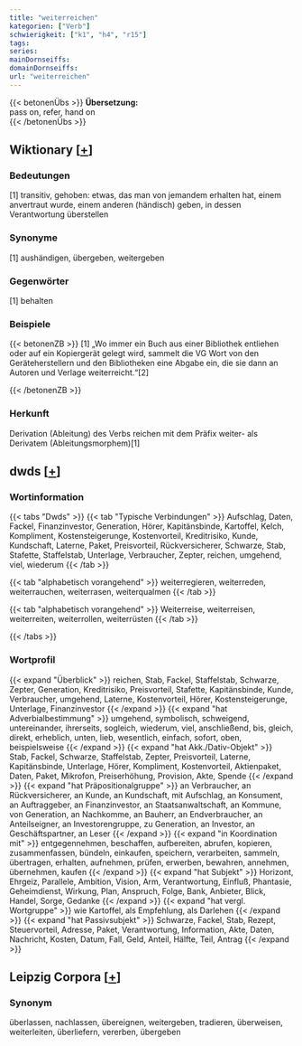 ```yaml
---
title: "weiterreichen"
kategorien: ["Verb"]
schwierigkeit: ["k1", "h4", "r15"]
tags:
series:
mainDornseiffs:
domainDornseiffs:
url: "weiterreichen"
---
```


{{< betonenÜbs >}}
**Übersetzung:**  
pass on, refer, hand  on  
{{< /betonenÜbs >}}

## Wiktionary [[+](https://de.wiktionary.org/wiki/weiterreichen)]

### Bedeutungen
[1] transitiv, gehoben: etwas, das man von jemandem erhalten hat, einem anvertraut wurde, einem anderen (händisch) geben, in dessen Verantwortung überstellen  

### Synonyme
[1] aushändigen, übergeben, weitergeben  

### Gegenwörter
[1] behalten  

### Beispiele
{{< betonenZB >}}
[1] „Wo immer ein Buch aus einer Bibliothek entliehen oder auf ein Kopiergerät gelegt wird, sammelt die VG Wort von den Geräteherstellern und den Bibliotheken eine Abgabe ein, die sie dann an Autoren und Verlage weiterreicht.“[2]  

{{< /betonenZB >}}
### Herkunft
Derivation (Ableitung) des Verbs reichen mit dem Präfix weiter- als Derivatem (Ableitungsmorphem)[1]  



## dwds [[+](https://www.dwds.de/wb/weiterreichen)]

### Wortinformation
{{< tabs "Dwds" >}}
{{< tab "Typische Verbindungen" >}}
Aufschlag, Daten, Fackel, Finanzinvestor, Generation, Hörer, Kapitänsbinde, Kartoffel, Kelch, Kompliment, Kostensteigerunge, Kostenvorteil, Kreditrisiko, Kunde, Kundschaft, Laterne, Paket, Preisvorteil, Rückversicherer, Schwarze, Stab, Stafette, Staffelstab, Unterlage, Verbraucher, Zepter, reichen, umgehend, viel, wiederum
{{< /tab >}}

{{< tab "alphabetisch vorangehend" >}}
weiterregieren, weiterreden, weiterrauchen, weiterrasen, weiterqualmen
{{< /tab >}}

{{< tab "alphabetisch vorangehend" >}}
Weiterreise, weiterreisen, weiterreiten, weiterrollen, weiterrüsten
{{< /tab >}}

{{< /tabs >}}

### Wortprofil
{{< expand "Überblick" >}} reichen, Stab, Fackel, Staffelstab, Schwarze, Zepter, Generation, Kreditrisiko, Preisvorteil, Stafette, Kapitänsbinde, Kunde, Verbraucher, umgehend, Laterne, Kostenvorteil, Hörer, Kostensteigerunge, Unterlage, Finanzinvestor {{< /expand >}}
{{< expand "hat Adverbialbestimmung" >}} umgehend, symbolisch, schweigend, untereinander, ihrerseits, sogleich, wiederum, viel, anschließend, bis, gleich, direkt, erheblich, unten, lieb, wesentlich, einfach, sofort, oben, beispielsweise {{< /expand >}}
{{< expand "hat Akk./Dativ-Objekt" >}} Stab, Fackel, Schwarze, Staffelstab, Zepter, Preisvorteil, Laterne, Kapitänsbinde, Unterlage, Hörer, Kompliment, Kostenvorteil, Aktienpaket, Daten, Paket, Mikrofon, Preiserhöhung, Provision, Akte, Spende {{< /expand >}}
{{< expand "hat Präpositionalgruppe" >}} an Verbraucher, an Rückversicherer, an Kunde, an Kundschaft, mit Aufschlag, an Konsument, an Auftraggeber, an Finanzinvestor, an Staatsanwaltschaft, an Kommune, von Generation, an Nachkomme, an Bauherr, an Endverbraucher, an Anteilseigner, an Investorengruppe, zu Generation, an Investor, an Geschäftspartner, an Leser {{< /expand >}}
{{< expand "in Koordination mit" >}} entgegennehmen, beschaffen, aufbereiten, abrufen, kopieren, zusammenfassen, bündeln, einkaufen, speichern, verarbeiten, sammeln, übertragen, erhalten, aufnehmen, prüfen, erwerben, bewahren, annehmen, übernehmen, kaufen {{< /expand >}}
{{< expand "hat Subjekt" >}} Horizont, Ehrgeiz, Parallele, Ambition, Vision, Arm, Verantwortung, Einfluß, Phantasie, Geheimdienst, Wirkung, Plan, Anspruch, Folge, Bank, Anbieter, Blick, Handel, Sorge, Gedanke {{< /expand >}}
{{< expand "hat vergl. Wortgruppe" >}} wie Kartoffel, als Empfehlung, als Darlehen {{< /expand >}}
{{< expand "hat Passivsubjekt" >}} Schwarze, Fackel, Stab, Rezept, Steuervorteil, Adresse, Paket, Verantwortung, Information, Akte, Daten, Nachricht, Kosten, Datum, Fall, Geld, Anteil, Hälfte, Teil, Antrag {{< /expand >}}

## Leipzig Corpora [[+](https://corpora.uni-leipzig.de/en/res?word=weiterreichen&corpusId=deu_newscrawl-public_2018)]


### Synonym
überlassen, nachlassen, übereignen, weitergeben, tradieren, überweisen, weiterleiten, überliefern, vererben, übergeben

